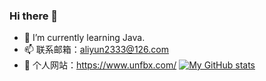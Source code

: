 ### Hi there 👋

- 🌱 I’m currently learning Java.
- 📫 联系邮箱：aliyun2333@126.com
- 🔗 个人网站：https://www.unfbx.com/
[![My GitHub stats](https://github-readme-stats.vercel.app/api?username=Grt1228)](https://github.com/anuraghazra/github-readme-stats)
<!--
**Grt1228/Grt1228** is a ✨ _special_ ✨ repository because its `README.md` (this file) appears on your GitHub profile.

Here are some ideas to get you started:
- 💬 联系邮箱：aliyun2333@126.com
- 🔭 I’m currently working on ...
- 🌱 I’m currently learning ...
- 👯 I’m looking to collaborate on ...
- 🤔 I’m looking for help with ...
- 💬 Ask me about ...
- 📫 How to reach me: ...
- 😄 Pronouns: ...
- ⚡ Fun fact: ...
-->
